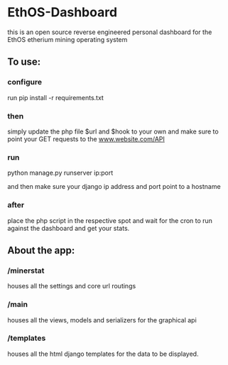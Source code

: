 # EthOS-Dashboard
this is an open source reverse engineered personal dashboard for the EthOS etherium mining operating system

## To use:
### configure
run pip install -r requirements.txt

### then
simply update the php file $url and $hook to your own and make sure to point your GET requests to the www.website.com/API


### run
python manage.py runserver ip:port

and then make sure your django ip address and port point to a hostname


### after
place the php script in the respective spot and wait for the cron to run against the dashboard and get your stats.



## About the app:
### /minerstat
houses all the settings and core url routings

### /main
houses all the views, models and serializers for the graphical api

### /templates
houses all the html django templates for the data to be displayed. 



